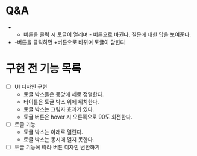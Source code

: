 # Q&A

- - 버튼을 클릭 시 토글이 열리며 - 버튼으로 바뀐다. 질문에 대한 답을 보여준다.
- -버튼을 클릭하면 +버튼으로 바뀌며 토글이 닫힌다

# 구현 전 기능 목록

- [ ] UI 디자인 구현
  - 토글 박스들은 중앙에 세로 정렬한다.
  - 타이틀은 토글 박스 위에 위치한다.
  - 토글 박스는 그림자 효과가 있다.
  - 토글 버튼은 hover 시 오른쪽으로 90도 회전한다.
- [ ] 토글 기능
  - 토글 박스는 아래로 열린다.
  - 토글 박스는 동시에 열지 못한다.
- [ ] 토글 기능에 따라 버튼 디자인 변환하기
